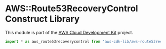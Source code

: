 # AWS::Route53RecoveryControl Construct Library


This module is part of the [AWS Cloud Development Kit](https://github.com/aws/aws-cdk) project.

```ts nofixture
import * as aws_route53recoverycontrol from 'aws-cdk-lib/aws-route53recoverycontrol';
```
